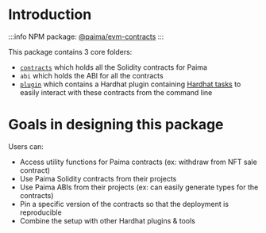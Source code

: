 # Introduction


:::info
NPM package: [@paima/evm-contracts](https://www.npmjs.com/package/@paima/evm-contracts)
:::

This package contains 3 core folders:

- [`contracts`](./200-solidity/introduction.md) which holds all the Solidity contracts for Paima
- `abi` which holds the ABI for all the contracts
- [`plugin`](./300-hardhat-tasks.md) which contains a Hardhat plugin containing [Hardhat tasks](https://hardhat.org/hardhat-runner/docs/advanced/create-task) to easily interact with these contracts from the command line

# Goals in designing this package

Users can:

- Access utility functions for Paima contracts (ex: withdraw from NFT sale contract)
- Use Paima Solidity contracts from their projects
- Use Paima ABIs from their projects (ex: can easily generate types for the contracts)
- Pin a specific version of the contracts so that the deployment is reproducible
- Combine the setup with other Hardhat plugins & tools

